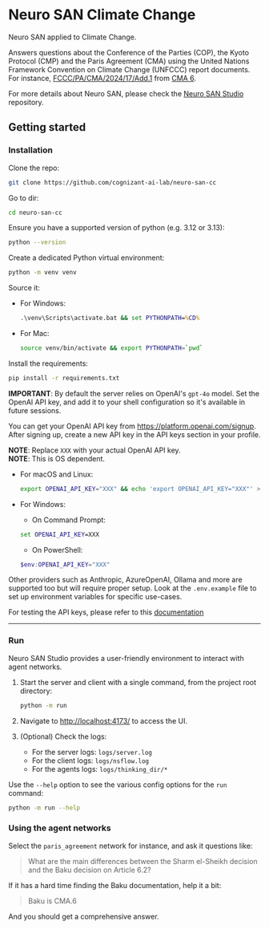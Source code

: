 # Neuro SAN Climate Change
Neuro SAN applied to Climate Change.

Answers questions about the Conference of the Parties (COP), the Kyoto Protocol (CMP) and the Paris Agreement (CMA) using the United Nations Framework Convention on Climate Change (UNFCCC) report documents. For instance, [ FCCC/PA/CMA/2024/17/Add.1](https://unfccc.int/documents/644937) from [CMA 6](https://unfccc.int/event/cma-6).

For more details about Neuro SAN, please check the [Neuro SAN Studio](https://github.com/cognizant-ai-lab/neuro-san-studio) repository.

## Getting started

### Installation

Clone the repo:

```bash
git clone https://github.com/cognizant-ai-lab/neuro-san-cc
```

Go to dir:

```bash
cd neuro-san-cc
```

Ensure you have a supported version of python (e.g. 3.12 or 3.13):

```bash
python --version
```

Create a dedicated Python virtual environment:

```bash
python -m venv venv
```

Source it:

* For Windows:

  ```cmd
  .\venv\Scripts\activate.bat && set PYTHONPATH=%CD%
  ```

* For Mac:

  ```bash
  source venv/bin/activate && export PYTHONPATH=`pwd`
  ```

Install the requirements:

```bash
pip install -r requirements.txt
```

**IMPORTANT**: By default the server relies on OpenAI's `gpt-4o` model. Set the OpenAI API key, and add it to your shell
configuration so it's available in future sessions.

You can get your OpenAI API key from <https://platform.openai.com/signup>. After signing up, create a new API key in the
API keys section in your profile.

**NOTE**: Replace `XXX` with your actual OpenAI API key.  
**NOTE**: This is OS dependent.

* For macOS and Linux:

  ```bash
  export OPENAI_API_KEY="XXX" && echo 'export OPENAI_API_KEY="XXX"' >> ~/.zshrc
  ```

<!-- pyml disable commands-show-output -->
* For Windows:
    * On Command Prompt:

    ```cmd
    set OPENAI_API_KEY=XXX
    ```

    * On PowerShell:

    ```powershell
    $env:OPENAI_API_KEY="XXX"
    ```

<!-- pyml enable commands-show-output -->

Other providers such as Anthropic, AzureOpenAI, Ollama and more are supported too but will require proper setup.
Look at the `.env.example` file to set up environment variables for specific use-cases.

For testing the API keys, please refer to this [documentation](./docs/api_key.md)

---

### Run

Neuro SAN Studio provides a user-friendly environment to interact with agent networks.

1. Start the server and client with a single command, from the project root directory:

    ```bash
    python -m run
    ```

2. Navigate to [http://localhost:4173/](http://localhost:4173/) to access the UI.
3. (Optional) Check the logs:
   * For the server logs: `logs/server.log`
   * For the client logs: `logs/nsflow.log`
   * For the agents logs: `logs/thinking_dir/*`

Use the `--help` option to see the various config options for the `run` command:

```bash
python -m run --help
```

### Using the agent networks

Select the `paris_agreement` network for instance, and ask it questions like:

> What are the main differences between the Sharm el-Sheikh decision and the Baku decision on Article 6.2?

If it has a hard time finding the Baku documentation, help it a bit:

> Baku is CMA.6

And you should get a comprehensive answer.